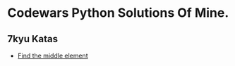 # Codewars Python Solutions Of Mine.

## 7kyu Katas

- [Find the middle element](7kyuKatas/Find_the_middle_element.md)